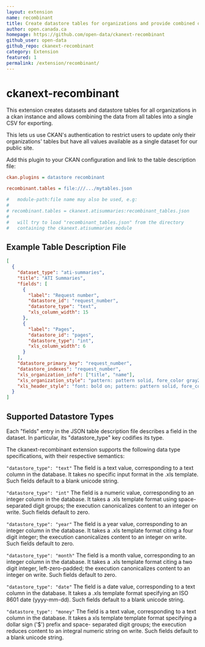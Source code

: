 ```yaml
---
layout: extension
name: recombinant
title: Create datastore tables for organizations and provide combined output
author: open.canada.ca
homepage: https://github.com/open-data/ckanext-recombinant
github_user: open-data
github_repo: ckanext-recombinant
category: Extension
featured: 1
permalink: /extension/recombinant/
---
```



ckanext-recombinant
===================

This extension creates datasets and datastore tables for all
organizations in a ckan instance and allows combining the
data from all tables into a single CSV for exporting.

This lets us use CKAN's authentication to restrict users to
update only their organizations' tables but have all values
available as a single dataset for our public site.

Add this plugin to your CKAN configuration and link to the
table description file:

```ini
ckan.plugins = datastore recombinant

recombinant.tables = file:///.../mytables.json

#   module-path:file name may also be used, e.g:
#
# recombinant.tables = ckanext.atisummaries:recombinant_tables.json
#
#   will try to load "recombinant_tables.json" from the directory
#   containing the ckanext.atisummaries module
```


Example Table Description File
------------------------------

```json
[
  {
    "dataset_type": "ati-summaries",
    "title": "ATI Summaries",
    "fields": [
      {
        "label": "Request number",
        "datastore_id": "request_number",
        "datastore_type": "text",
        "xls_column_width": 15
      },
      {
        "label": "Pages",
        "datastore_id": "pages",
        "datastore_type": "int",
        "xls_column_width": 6
      }
    ],
    "datastore_primary_key": "request_number",
    "datastore_indexes": "request_number",
    "xls_organization_info": ["title", "name"],
    "xls_organization_style": "pattern: pattern solid, fore_color gray25;",
    "xls_header_style": "font: bold on; pattern: pattern solid, fore_color light_green;"
  }
]
```


Supported Datastore Types
-------------------------

Each "fields" entry in the JSON table description file
describes a field in the dataset. In particular, its
"datastore_type" key codifies its type.

The ckanext-recombinant extension supports the following
data type specifications, with their respective semantics:

```"datastore_type": "text"```
The field is a text value, corresponding to a text column
in the database. It takes no specific input format in
the .xls template. Such fields default to a blank unicode
string.

```"datastore_type": "int"```
The field is a numeric value, corresponding to an integer
column in the database. It takes a .xls template format
using space-separated digit groups; the execution
canonicalizes content to an integer on write. Such
fields default to zero.

```"datastore_type": "year"```
The field is a year value, corresponding to an integer
column in the database. It takes a .xls template format
citing a four digit integer; the execution canonicalizes
content to an integer on write. Such fields default to zero.

```"datastore_type": "month"```
The field is a month value, corresponding to an integer
column in the database. It takes a .xls template format
citing a two digit integer, left-zero-padded; the execution
canonicalizes content to an integer on write. Such fields
default to zero.

```"datastore_type": "date"```
The field is a date value, corresponding to a text
column in the database. It takes a .xls template format
specifying an ISO 8601 date (yyyy-mm-dd). Such fields
default to a blank unicode string.

```"datastore_type": "money"```
The field is a text value, corresponding to a text
column in the database. It takes a xls template template
format specifying a dollar sign ('$') prefix and space-
separated digit groups; the execution reduces content
to an integral numeric string on write. Such fields
default to a blank unicode string.

